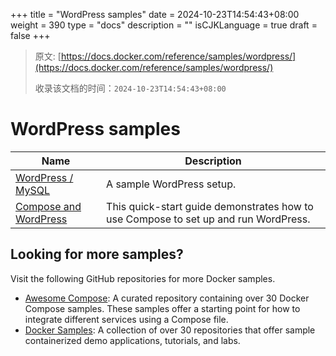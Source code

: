 +++
title = "WordPress samples"
date = 2024-10-23T14:54:43+08:00
weight = 390
type = "docs"
description = ""
isCJKLanguage = true
draft = false
+++

> 原文: [https://docs.docker.com/reference/samples/wordpress/](https://docs.docker.com/reference/samples/wordpress/)
>
> 收录该文档的时间：`2024-10-23T14:54:43+08:00`

# WordPress samples

| Name                                                         | Description                                                  |
| ------------------------------------------------------------ | ------------------------------------------------------------ |
| [WordPress / MySQL](https://github.com/docker/awesome-compose/tree/master/wordpress-mysql) | A sample WordPress setup.                                    |
| [Compose and WordPress](https://github.com/docker/awesome-compose/tree/master/official-documentation-samples/wordpress/) | This quick-start guide demonstrates how to use Compose to set up and run WordPress. |

## Looking for more samples?

Visit the following GitHub repositories for more Docker samples.

- [Awesome Compose](https://github.com/docker/awesome-compose): A curated repository containing over 30 Docker Compose samples. These samples offer a starting point for how to integrate different services using a Compose file.
- [Docker Samples](https://github.com/dockersamples?q=&type=all&language=&sort=stargazers): A collection of over 30 repositories that offer sample containerized demo applications, tutorials, and labs.

